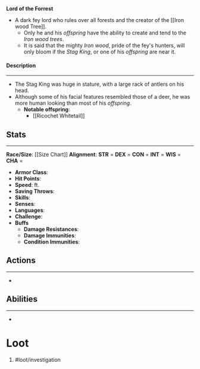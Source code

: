 **Lord of the Forrest**

- A dark fey lord who rules over all forests and the creator of the [[Iron wood Tree]].
	- Only he and his *offspring* have the ability to create and tend to the *Iron wood trees*.
	- It is said that the mighty *Iron wood*, pride of the fey's hunters, will only bloom if the *Stag King*, or one of his *offspring* are near it.

#### Description
---
- The Stag King was huge in stature, with a large rack of antlers on his head. 
- Although some of his facial features resembled those of a deer, he was more human looking than most of his *offspring*.
	- **Notable offspring**: 
		- [[Ricochet Whitetail]] 

## Stats
---
**Race/Size**:
	[[Size Chart]]
**Alignment**:
	**STR** = 
	**DEX** = 
	**CON** = 
	**INT** = 
	**WIS** = 
	**CHA** = 
-   **Armor Class**:
-   **Hit Points**:
-   **Speed**: ft.
-   **Saving Throws**:
-   **Skills**:
-   **Senses**: 
-   **Languages**: 
-   **Challenge**: 
-   **Buffs**
	-   **Damage Resistances**:
	-   **Damage Immunities**:
	-   **Condition Immunities**:

## Actions
---
- 

## Abilities
---
-   

# Loot
1. #loot/investigation 
	